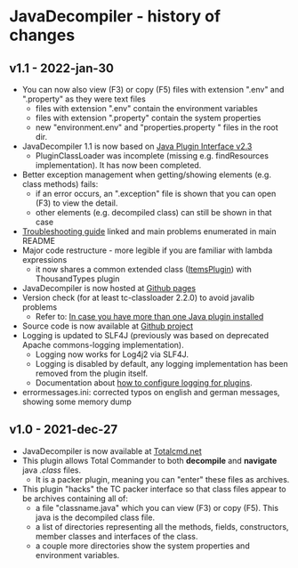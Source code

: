 JavaDecompiler - history of changes
==========================================

v1.1 - 2022-jan-30
------------------
- You can now also view (F3) or copy (F5) files with extension ".env" and ".property" as they were text files
	- files with extension ".env" contain the environment variables
	- files with extension ".property" contain the system properties
	- new "environment.env" and "properties.property " files in the root dir.
- JavaDecompiler 1.1 is now based on [Java Plugin Interface v2.3](https://github.com/moisescastellano/tcmd-java-plugin)
	- PluginClassLoader was incomplete (missing e.g. findResources implementation). It has now been completed.
- Better exception management when getting/showing elements (e.g. class methods) fails: 
    - if an error occurs, an ".exception" file is shown that you can open (F3) to view the detail.
	- other elements (e.g. decompiled class) can still be shown in that case
- [Troubleshooting guide](https://moisescastellano.github.io/tcmd-java-plugin/troubleshooting) linked and main problems enumerated in main README
- Major code restructure - more legible if you are familiar with lambda expressions
	- it now shares a common extended class ([ItemsPlugin](https://github.com/moisescastellano/javadecompiler-tcplugin/blob/main/src/moi/tcplugins/decompiler/ItemsPlugin.java)) with ThousandTypes plugin
- JavaDecompiler is now hosted at [Github pages](https://moisescastellano.github.io/javadecompiler-tcplugin/)
- Version check (for at least tc-classloader 2.2.0) to avoid javalib problems 
	- Refer to: [In case you have more than one Java plugin installed](https://github.com/moisescastellano/tcmd-java-plugin/blob/main/troubleshooting.md#In-case-you-have-more-than-one-Java-plugin-installed)
- Source code is now available at [Github project](https://github.com/moisescastellano/tcmd-java-plugin)
- Logging is updated to SLF4J (previously was based on deprecated Apache commons-logging implementation).
	- Logging now works for Log4j2 via SLF4J.
	- Logging is disabled by default, any logging implementation has been removed from the plugin itself.
	- Documentation about [how to configure logging for plugins](https://github.com/moisescastellano/tcmd-java-plugin/blob/main/logging.md).
- errormessages.ini: corrected typos on english and german messages, showing some memory dump

v1.0 - 2021-dec-27
------------------
- JavaDecompiler is now available at [Totalcmd.net](http://totalcmd.net/plugring/java_decompiler.html)
- This plugin allows Total Commander to both **decompile** and **navigate** java *.class* files. 
	- It is a packer plugin, meaning you can "enter" these files as archives. 
- This plugin "hacks" the TC packer interface so that class files appear to be archives containing all of:
	- a file "classname.java" which you can view (F3) or copy (F5). This java is the decompiled class file.
	- a list of directories representing all the methods, fields, constructors, member classes and interfaces of the class.
	- a couple more directories show the system properties and environment variables.



